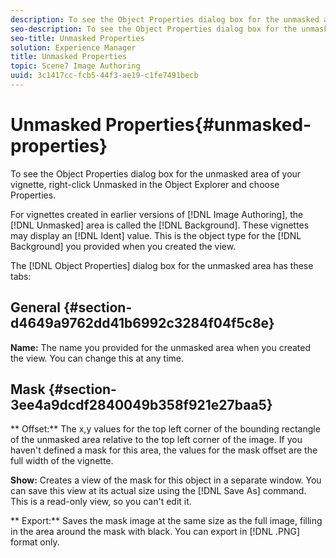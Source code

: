 ```yaml
---
description: To see the Object Properties dialog box for the unmasked area of your vignette, right-click Unmasked in the Object Explorer and choose Properties.
seo-description: To see the Object Properties dialog box for the unmasked area of your vignette, right-click Unmasked in the Object Explorer and choose Properties.
seo-title: Unmasked Properties
solution: Experience Manager
title: Unmasked Properties
topic: Scene7 Image Authoring
uuid: 3c1417cc-fcb5-44f3-ae19-c1fe7491becb
---
```


# Unmasked Properties{#unmasked-properties}

To see the Object Properties dialog box for the unmasked area of your vignette, right-click Unmasked in the Object Explorer and choose Properties.

For vignettes created in earlier versions of [!DNL Image Authoring], the [!DNL Unmasked] area is called the [!DNL Background]. These vignettes may display an [!DNL Ident] value. This is the object type for the [!DNL Background] you provided when you created the view.

The [!DNL Object Properties] dialog box for the unmasked area has these tabs:

## General {#section-d4649a9762dd41b6992c3284f04f5c8e}

**Name:** The name you provided for the unmasked area when you created the view. You can change this at any time.

## Mask {#section-3ee4a9dcdf2840049b358f921e27baa5}

** Offset:** The x,y values for the top left corner of the bounding rectangle of the unmasked area relative to the top left corner of the image. If you haven't defined a mask for this area, the values for the mask offset are the full width of the vignette.

**Show:** Creates a view of the mask for this object in a separate window. You can save this view at its actual size using the [!DNL Save As] command. This is a read-only view, so you can't edit it.

** Export:** Saves the mask image at the same size as the full image, filling in the area around the mask with black. You can export in [!DNL .PNG] format only. 
